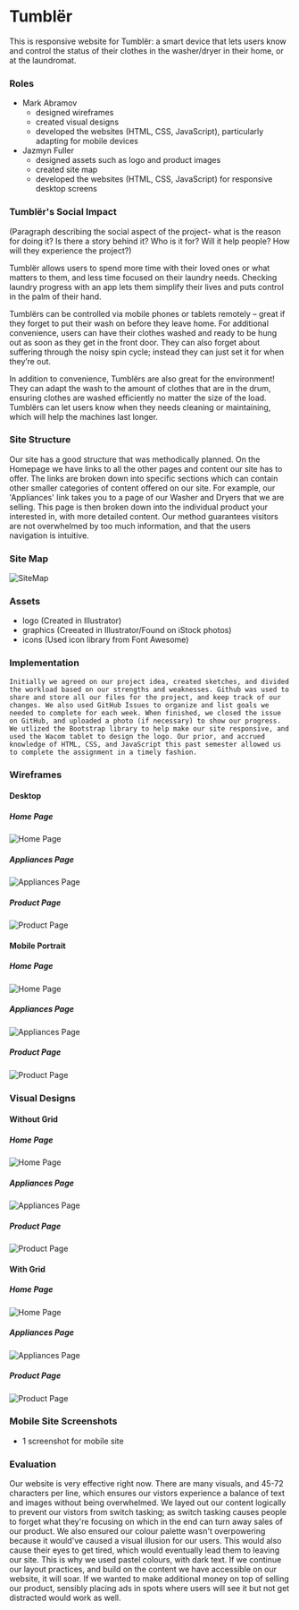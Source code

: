 # Tumblër

This is responsive website for Tumblër: a smart device that lets users know and control the status of their clothes in the washer/dryer in their home, or at the laundromat.

### Roles
* Mark Abramov
    * designed wireframes
    * created visual designs
    * developed the websites (HTML, CSS, JavaScript), particularly adapting for mobile devices
* Jazmyn Fuller
    * designed assets such as logo and product images
    * created site map
    * developed the websites (HTML, CSS, JavaScript) for responsive desktop screens

### Tumblër's Social Impact

(Paragraph describing the social aspect of the project- what is the reason for doing it? Is there a story behind it? Who is it for? Will it help people? How will they experience the project?)  
  
Tumblër allows users to spend more time with their loved ones or what matters to them, and less time focused on their laundry needs. Checking laundry progress with an app lets them simplify their lives and puts control in the palm of their hand.  
  
Tumblërs can be controlled via mobile phones or tablets remotely – great if they forget to put their wash on before they leave home. For additional convenience, users can have their clothes washed and ready to be hung out as soon as they get in the front door. They can also forget about suffering through the noisy spin cycle; instead they can just set it for when they’re out.  
  
In addition to convenience, Tumblërs are also great for the environment! They can adapt the wash to the amount of clothes that are in the drum, ensuring clothes are washed efficiently no matter the size of the load. Tumblërs can let users know when they needs cleaning or maintaining, which will help the machines last longer.

### Site Structure
Our site has a good structure that was methodically planned. On the Homepage we have links to all the other pages and content our site has to offer. The links are broken down into specific sections which can contain other smaller categories of content offered on our site. For example, our 'Appliances' link takes you to a page of our Washer and Dryers that we are selling. This page is then broken down into the individual product your interested in, with more detailed content. Our method guarantees visitors are not overwhelmed by too much information, and that the users navigation is intuitive.  

### Site Map
![SiteMap](https://github.com/JazmynFuller/iot-tumbler/blob/master/wireframes/sitemap.jpg?raw=true)

### Assets
 * logo (Created in Illustrator)
 * graphics (Creeated in Illustrator/Found on iStock photos)
 * icons (Used icon library from Font Awesome)


### Implementation
    Initially we agreed on our project idea, created sketches, and divided the workload based on our strengths and weaknesses. Github was used to share and store all our files for the project, and keep track of our changes. We also used GitHub Issues to organize and list goals we needed to complete for each week. When finished, we closed the issue on GitHub, and uploaded a photo (if necessary) to show our progress. We utlized the Bootstrap library to help make our site responsive, and used the Wacom tablet to design the logo. Our prior, and accrued knowledge of HTML, CSS, and JavaScript this past semester allowed us to complete the assignment in a timely fashion.
    
### Wireframes
#### Desktop
##### Home Page
![Home Page](https://github.com/JazmynFuller/iot-tumbler/blob/master/wireframes/HOME%20PAGE%20desktop.png?raw=true)
##### Appliances Page
![Appliances Page](https://github.com/JazmynFuller/iot-tumbler/blob/master/wireframes/APPLIANCES%20desktop.png?raw=true)
##### Product Page
![Product Page](https://github.com/JazmynFuller/iot-tumbler/blob/master/wireframes/PRODUCT%20desktop.png?raw=true)

#### Mobile Portrait
##### Home Page
![Home Page](https://github.com/JazmynFuller/iot-tumbler/blob/master/wireframes/HOME%20PAGE%20Mobile%20Portrait.png?raw=true)
##### Appliances Page
![Appliances Page](https://github.com/JazmynFuller/iot-tumbler/blob/master/wireframes/APPLIANCES%20Mobile%20Portrait.png?raw=true)
##### Product Page
![Product Page](https://github.com/JazmynFuller/iot-tumbler/blob/master/wireframes/PRODUCT%20Mobile%20Portrait.png?raw=true)

### Visual Designs

#### Without Grid

##### Home Page
![Home Page](https://github.com/JazmynFuller/iot-tumbler/blob/master/Visual%20Designs/without%20grid/HOME%20PAGE%20desktop.png?raw=true)
##### Appliances Page
![Appliances Page](https://github.com/JazmynFuller/iot-tumbler/blob/master/Visual%20Designs/without%20grid/APPLIANCES%20desktop.png?raw=true)
##### Product Page
![Product Page](https://github.com/JazmynFuller/iot-tumbler/blob/master/Visual%20Designs/without%20grid/PRODUCT%20desktop.png?raw=true)

#### With Grid

##### Home Page
![Home Page](https://github.com/JazmynFuller/iot-tumbler/blob/master/Visual%20Designs/with%20grid/HOME%20PAGE%20desktop.png?raw=true)
##### Appliances Page
![Appliances Page](https://github.com/JazmynFuller/iot-tumbler/blob/master/Visual%20Designs/with%20grid/APPLIANCES%20desktop.png?raw=true)
##### Product Page
![Product Page](https://github.com/JazmynFuller/iot-tumbler/blob/master/Visual%20Designs/with%20grid/PRODUCT%20desktop.png?raw=true)

### Mobile Site Screenshots

* 1 screenshot for mobile site

### Evaluation
Our website is very effective right now. There are many visuals, and 45-72 characters per line, which ensures our vistors experience a balance of text and images without being overwhelmed. We layed out our content logically to prevent our vistors from switch tasking; as switch tasking causes people to forget what they're focusing on which in the end can turn away sales of our product. We also ensured our colour palette wasn't overpowering because it would've caused a visual illusion for our users. This would also cause their eyes to get tired, which would eventually lead them to leaving our site. This is why we used pastel colours, with dark text. If we continue our layout practices, and build on the content we have accessible on our website, it will soar. If we wanted to make additional money on top of selling our product, sensibly placing ads in spots where users will see it but not get distracted would work as well. 